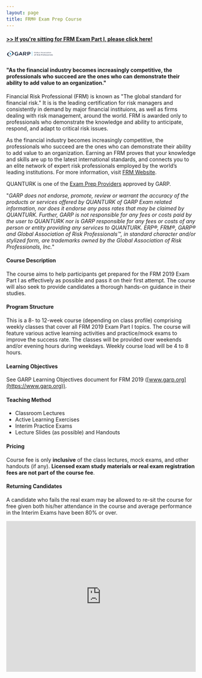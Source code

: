```yaml
---
layout: page
title: FRM® Exam Prep Course
---
```


#### <a href="https://goo.gl/forms/rH3dwGLogneSBw8V2">>> If you're sitting for FRM Exam Part I, please click here!</a>

<img src="../figures/garp_logo.png" width="25%">

#### "As the financial industry becomes increasingly competitive, the professionals who succeed are the ones who can demonstrate their ability to add value to an organization."

Financial Risk Professional (FRM) is known as "The global standard for financial risk." It is is the leading certification for risk managers and consistently in demand by major financial instituions, as well as firms dealing with risk management, around the world. FRM is awarded only to professionals who demonstrate the knowledge and ability to anticipate, respond, and adapt to critical risk issues.

As the financial industry becomes increasingly competitive, the professionals who succeed are the ones who can demonstrate their ability to add value to an organization. Earning an FRM proves that your knowledge and skills are up to the latest international standards, and connects you to an elite network of expert risk professionals employed by the world’s leading institutions. For more information, visit [FRM Website](https://www.garp.org/#!/frm).

QUANTURK is one of the [Exam Prep Providers](https://www.garp.org/#!/frm/exam-preparation-providers) approved by GARP. 

"*GARP does not endorse, promote, review or warrant the accuracy of the products or services offered by QUANTURK of GARP Exam related information, nor does it endorse any pass rates that may be claimed by QUANTURK. Further, GARP is not responsible for any fees or costs paid by the user to QUANTURK nor is GARP responsible for any fees or costs of any person or entity providing any services to QUANTURK. ERP®, FRM®, GARP® and Global Association of Risk Professionals™, in standard character and/or stylized form, are trademarks owned by the Global Association of Risk Professionals, Inc.*"

#### Course Description
The course aims to help participants get prepared for the FRM 2019 Exam Part I as effectively as possible and pass it on their first attempt. The course will also seek to provide candidates a thorough hands-on guidance in their studies.

#### Program Structure
This is a 8- to 12-week course (depending on class profile) comprising weekly classes that cover all FRM 2019 Exam Part I topics. The course will feature various active learning activities and practice/mock exams to improve the success rate. The classes will be provided over weekends and/or evening hours during weekdays. Weekly course load will be 4 to 8 hours.

#### Learning Objectives 
See GARP Learning Objectives document for FRM 2019 ([www.garp.org](https://www.garp.org)).

#### Teaching Method
* Classroom Lectures
* Active Learning Exercises
* Interim Practice Exams
* Lecture Slides (as possible) and Handouts

#### Pricing
Course fee is only **inclusive** of the class lectures, mock exams, and other handouts (if any). **Licensed exam study materials or real exam registration fees are not part of the course fee**. 

#### Returning Candidates
A candidate who fails the real exam may be allowed to re-sit the course for free given both his/her attendance in the course and average performance in the Interim Exams have been 80% or over.
<br>
<iframe src="https://calendar.google.com/calendar/b/1/embed?mode=AGENDA&amp;height=600&amp;wkst=2&amp;bgcolor=%23FFFFFF&amp;src=ugs8vuds3btmj0g13bhjospkc4%40group.calendar.google.com&amp;color=%23865A5A&amp;ctz=Europe%2FIstanbul" style="border-width:0" width="100%" height="400" frameborder="0" scrolling="no"></iframe>

